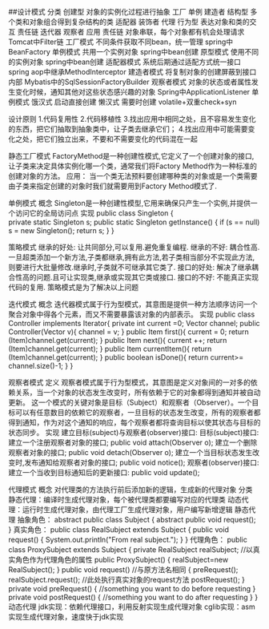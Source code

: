 ##设计模式
	分类
		创建型
			对象的实例化过程进行抽象
			工厂 单例 建造者
		结构型
			多个类和对象组合得到复杂结构的类
			适配器 装饰者 代理
		行为型
			表达对象和类的交互
			责任链 迭代器 观察者
	应用
		责任链
			对象串联，每个对象都有机会处理请求
			Tomcat中Filter链
		工厂模式
			不同条件获取不同bean，统一管理
			spring中BeanFactory
		单例模式
			共用一个实例对象
			spring中bean创建
		原型模式
			使用不同的实例对象
			spring中bean创建
		适配器模式
			系统后期通过适配方式统一接口
			spring aop中继承MethodInterceptor
		建造者模式
			将复制对象的创建屏蔽到接口内部
			Mybatis中的SqlSessionFactoryBuilder
		观察者模式
			对象的状态或者属性发生变化时候，通知其他对这些状态感兴趣的对象
			Spring中ApplicationListener
	单例模式
		饿汉式
			启动直接创建
		懒汉式
			需要时创建
			volatile+双重check+syn


设计原则
1.代码复用性
2.代码移植性
3.找出应用中相同之处，且不容易发生变化的东西，把它们抽取到抽象类中，让子类去继承它们；
4.找出应用中可能需要变化之处，把它们独立出来，不要和不需要变化的代码混在一起


静态工厂模式
    FactoryMethod是一种创建性模式,它定义了一个创建对象的接口,让子类来决定具体实例化哪一个类，通常我们将Factory Method作为一种标准的创建对象的方法。
    应用：
    当一个类无法预料要创建哪种类的对象或是一个类需要由子类来指定创建的对象时我们就需要用到Factory Method模式了.


单例模式
    概念
        Singleton是一种创建性模型,它用来确保只产生一个实例,并提供一个访问它的全局访问点
    实现
        public class Singleton {  
          private static Singleton s; 
          public static Singleton getInstance() {
            if (s == null)
              s = new Singleton();
            return s;
          }
        }

策略模式
    继承的好处:
        让共同部分,可以复用.避免重复编程.
    继承的不好:
        耦合性高.一旦超类添加一个新方法,子类都继承,拥有此方法,若子类相当部分不实现此方法,则要进行大批量修改.继承时,子类就不可继承其它类了.
    接口的好处:
        解决了继承耦合性高的问题.且可让实现类,继承或实现其它类或接口.
    接口的不好:
        不能真正实现代码的复用.
    策略模式是为了解决以上问题


迭代模式
    概念
        迭代器模式属于行为型模式，其意图是提供一种方法顺序访问一个聚合对象中得各个元素，而又不需要暴露该对象的内部表示。
    实现
        public class Controller implements Iterator{
            private int current =0;
            Vector channel;
            public Controller(Vector v){
               channel = v;
            }
            public Item first(){
               current = 0;
               return (Item)channel.get(current);
            }
            public Item next(){
               current ++;
               return (Item)channel.get(current);
            }
            public Item currentItem(){
               return (Item)channel.get(current);
            }
            public boolean isDone(){
               return current>= channel.size()-1;
            }
        }

观察者模式
    定义
        观察者模式属于行为型模式，其意图是定义对象间的一对多的依赖关系，当一个对象的状态发生改变时，所有依赖于它的对象都得到通知并被自动更新。
        这一个模式的关键对象是目标（Subject）和观察者（Observer）。一个目标可以有任意数目的依赖它的观察者，一旦目标的状态发生改变，所有的观察者都得到通知，作为对这个通知的响应，每个观察者都将查询目标以使其状态与目标的状态同步。
    实现
        建立目标(subject)与观察者(observer)接口:
        目标(subject)接口:
        建立一个注册观察者对象的接口; public void attach(Observer o);
        建立一个删除观察者对象的接口; public void detach(Observer o);
        建立一个当目标状态发生改变时,发布通知给观察者对象的接口; public void notice();
        观察者(observer)接口:
        建立一个当收到目标通知后的更新接口: public void update();

代理模式
    概念
        对代理类的方法执行前后添加新的逻辑，生成新的代理对象
    分类
        静态代理：编译时生成代理对象，每个被代理类都要编写对应的代理类
        动态代理：运行时生成代理对象，由代理工厂生成代理对象，用户编写新增逻辑
    静态代理
        抽象角色：
        abstract public class Subject
        {
            abstract public void request();
        }
        真实角色：
        public class RealSubject extends Subject
        {
               public void request()
               {
                      System.out.println("From real subject.");
               }
        }
        代理角色：
        public class ProxySubject extends Subject
        {
            private RealSubject realSubject;  //以真实角色作为代理角色的属性
               public ProxySubject()
               { realSubject=new RealSubject(); }
               public void request()  //与原方法名相同
               {
                preRequest();
                realSubject.request();  //此处执行真实对象的request方法
                postRequest();
              }
            private void preRequest()
            {
                //something you want to do before requesting
            }
            private void postRequest()
            {
                //something you want to do after requesting
            }
        }
    动态代理
        jdk实现：依赖代理接口，利用反射实现生成代理对象
        cglib实现：asm实现生成代理对象，速度快于jdk实现